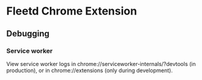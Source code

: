 # Fleetd Chrome Extension

## Debugging

### Service worker

View service worker logs in chrome://serviceworker-internals/?devtools (in production), or in chrome://extensions (only during development).
